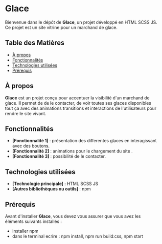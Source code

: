 # Glace

Bienvenue dans le dépôt de **Glace**, un projet développé en HTML SCSS JS. Ce projet est un site vitrine pour un marchand de glace.

## Table des Matières

- [À propos](#à-propos)
- [Fonctionnalités](#fonctionnalités)
- [Technologies utilisées](#technologies-utilisées)
- [Prérequis](#prérequis)


## À propos

**Glace** est un projet conçu pour accentuer la visibilité d'un marchand de glace. Il permet de de le contacter, de voir toutes ses glaces disponibles tout ça avec des animations transitions et interactions
de l'utilisateurs pour rendre le site vivant.

## Fonctionnalités

- **[Fonctionnalité 1]** : présentation des differentes glaces en interagissant avec des boutons.
- **[Fonctionnalité 2]** : animations pour le chargement du site .
- **[Fonctionnalité 3]** : possibilité de le contacter.

## Technologies utilisées

- **[Technologie principale]** : HTML SCSS JS
- **[Autres bibliothèques ou outils]** : npm

## Prérequis

Avant d'installer **Glace**, vous devez vous assurer que vous avez les éléments suivants installés :

- installer npm
- dans le terminal ecrire : npm install, npm run build:css, npm start


